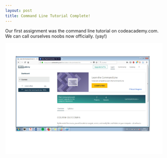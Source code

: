 ```yaml
---
layout: post
title: Command Line Tutorial Complete!
---
```


Our first assignment was the command line tutorial on codeacademy.com.
We can call ourselves noobs now officially. (yay!)

![](../img/CommandLine.jpg)